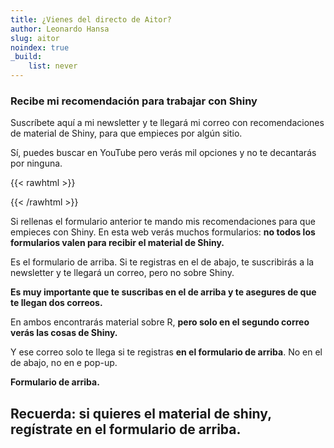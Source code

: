 ```yaml
---
title: ¿Vienes del directo de Aitor?
author: Leonardo Hansa
slug: aitor
noindex: true 
_build:
    list: never
---
```


### Recibe mi recomendación para trabajar con Shiny

Suscríbete aquí a mi newsletter y te llegará mi correo con recomendaciones de material de Shiny, para que empieces por algún sitio.

Sí, puedes buscar en YouTube pero verás mil opciones y no te decantarás por ninguna.

{{< rawhtml >}}
<section id=subscribe3>
<div class="ml-embedded" data-form="HwWIEu"></div>
</section>
{{< /rawhtml >}}

Si rellenas el formulario anterior te mando mis recomendaciones para que empieces con Shiny. En esta web verás muchos formularios: **no todos los formularios valen para recibir el material de Shiny.**

Es el formulario de arriba. Si te registras en el de abajo, te suscribirás a la newsletter y te llegará un correo, pero no sobre Shiny.

**Es muy importante que te suscribas en el de arriba y te asegures de que te llegan dos correos.**

En ambos encontrarás material sobre R, **pero solo en el segundo correo verás las cosas de Shiny.**

Y ese correo solo te llega si te registras **en el formulario de arriba**. No en el de abajo, no en e pop-up. 

**Formulario de arriba.**

## Recuerda: si quieres el material de shiny, regístrate en el formulario de arriba.
